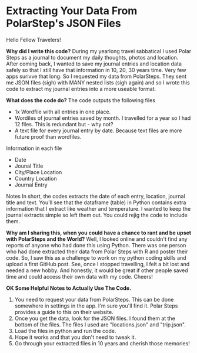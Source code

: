 # Extracting Your Data From PolarStep's JSON Files

Hello Fellow Travelers! 

**Why did I write this code?**
During my yearlong travel sabbatical I used Polar Steps as a journal to document my daily thoughts, photos and location. After coming back, I wanted to save my journal entries and location data safely so that I still have that information in 10, 20, 30 years time. Very few apps surivve that long. So I requested my data from PolarSteps. They sent me JSON files (sigh) with MANY nested lists (sigh again) and so I wrote this code to extract my journal entries into a more useable format. 

**What does the code do?**
The code outputs the following files
- 1x Wordfile with all entries in one place.
- Wordiles of journal entries saved by month. I travelled for a year so I had 12 files. This is redundant but - why not?
- A text file for every journal entry by date. Because text files are more future proof than wordfiles. 

Information in each file
- Date
- Jounal Title
- City/Place Location
- Country Location
- Journal Entry

Notes
In short, the codes extracts the date of each entry, location, journal title and text. You'll see that the dataframe (table) in Python contains extra information that I extract like weather and temperature. I wanted to keep the journal extracts simple so left them out. You could rejig the code to include them.  

**Why am I sharing this, when you could have a chance to rant and be upset with PolarSteps and the World?**
Well, I looked online and couldn't find any reports of anyone who had done this using Python. There was one person who had done extracted their data from Polar Steps with R and poster their code. So, I saw this as a challenge to work on my python coding skills and upload a first GitHub post. See, once I stopped travelling, I felt a bit lost and needed a new hobby. And honestly, it would be great if other people saved time and could access their own data with my code. Cheers!

**OK Some Helpful Notes to Actually Use The Code.**

1. You need to request your data from PolarSteps. This can be done somewhere in settings in the app. I'm sure you'll find it. Polar Steps provides a guide to this on their website. 
2. Once you get the data, look for the JSON files. I found them at the bottom of the files. The files I used are "locations.json" and "trip.json".
3. Load the files in python and run the code.
4. Hope it works and that you don't need to tweak it.
5. Go through your extracted files in 10 years and cherish those memories!
   
